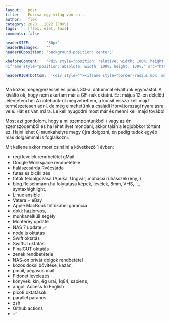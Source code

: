 ```yaml
---
layout:   post
title:    Furcsa egy világ van na...
author:   flex
category: 2020...2022 (FNXS)
tags:     [flex, élet, fnxs]
comments: false

headerSIZE:       '80px'
headerBGimagex:   ''
headerBGposition: 'background-position: center;'

xbeforeContent:	  '<div style="position: relative; width: 100%; height: 0; padding-bottom: 56.25%;">
<iframe style="position: absolute; width: 100%; height: 100%;" src="https://www.youtube.com/embed/ec6_rZ6llI4" title="YouTube video player" frameborder="0" allow="accelerometer; autoplay; clipboard-write; encrypted-media; gyroscope; picture-in-picture" allowfullscreen></iframe></div>'

headerRIGHTbottom:  '<div style=""><iframe style="border-radius:0px; margin-bottom: -9px" src="https://open.spotify.com/embed/track/6fnachl7fIn5dqIjakfJ57?utm_source=generator" width="100%" height="80" frameBorder="0" allowfullscreen="" allow="autoplay; clipboard-write; encrypted-media; fullscreen; picture-in-picture"></iframe></div>'
---
```


Ma közös megegyezéssel és június 30-ai dátummal elváltunk egymástól. A kiváltó ok, hogy nem akartam már a GF-nak oktatni. Ezt május 12-én délelőtt jelentetem be. A notebook-ot megvehettem, a kocsit vissza kell majd természetesen adni, de még elmehetünk a családi Horvátországi nyaralásra vele. Hát ez van mára. Le kell nyugodni most már és menni kell majd tovább!

Most azt gondolom, hogy a mi szempontunkból / vagy az én szemszögemből és ha lehet ilyet mondani, akkor talán a legjobbkor történt ez. Hajni lehet új munkahelyre megy újra dolgozni, én pedig tudok egyéb más dolgaimmal is foglalkozni.

Mit kellene akkor most csinálni a következő 1 évben:
- régi levelek rendbetétel gMail
- Google Workspace rendbetétele
- halászcsárda Rvécsárda
- futás és biciklizés
- fotók feldolgozása (Apuka, Ungvár, mohácsi ruhásszekrény, )
- blog.fleischmann.hu folytatása képek, levelek, 8mm, VHS, ..., syntaxhighlight, 
- Linux ansible
- Vatera + eBay
- Apple MacBook töltőkábel garancia
- doki: háziorvos, 
- munkanélküli segély
- Monterey update
- NAS 7 update ✅
- node.js oktatás
- Swift oktatás
- SwiftUI oktatás
- FinalCUT oktatás
- zenék rendbetétele
- NAS-on privát dolgok rendbetétel
- közös doksi bővítése, kazán, 
- pmail, pegasus mail
- Fidonet levelezés
- könyvek: kín, ég urai, 1q84, sapiens, 
- angol: Access to English
- pico8 oktatások
- parallel parancs
- zsh 
- Github actions
- ✅